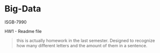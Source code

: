 # Big-Data
ISGB-7990

HW1 - Readme file
> this is actually homework in the last semester. Designed to recognize how many different letters and the amount of them in a sentence.
